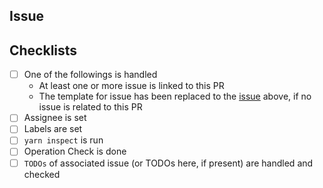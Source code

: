 ## Issue

## Checklists
- [ ] One of the followings is handled
  - At least one or more issue is linked to this PR
  - The template for issue has been replaced to the [issue](#issue) above, if no issue is related to this PR
- [ ] Assignee is set
- [ ] Labels are set
- [ ] `yarn inspect` is run
- [ ] Operation Check is done
- [ ] `TODOs` of associated issue (or TODOs here, if present) are handled and checked
